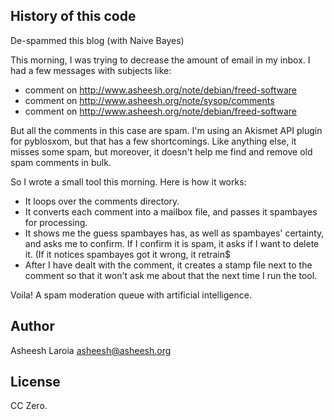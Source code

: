 ## History of this code

De-spammed this blog (with Naive Bayes)

This morning, I was trying to decrease the amount of email in my inbox. I had a few messages with
subjects like:

* comment on http://www.asheesh.org/note/debian/freed-software
* comment on http://www.asheesh.org/note/sysop/comments
* comment on http://www.asheesh.org/note/debian/freed-software

But all the comments in this case are spam. I'm using an Akismet API plugin
for pyblosxom, but that has a few shortcomings. Like anything else, it misses
some spam, but moreover, it doesn't help me find and remove old spam comments
in bulk.

So I wrote a small tool this morning. Here is how it works:

* It loops over the comments directory.
* It converts each comment into a mailbox file, and passes it spambayes for processing.
* It shows me the guess spambayes has, as well as spambayes' certainty, and asks me to confirm. If I confirm it is spam, it asks if I want to delete it. (If it notices spambayes got it wrong, it retrain$
* After I have dealt with the comment, it creates a stamp file next to the comment so that it won't ask me about that the next time I run the tool.

Voila! A spam moderation queue with artificial intelligence.

## Author

Asheesh Laroia <asheesh@asheesh.org>

## License

CC Zero.
